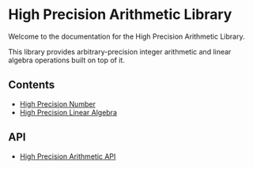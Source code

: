 <meta name="google-site-verification" content="AJHgoxZpANFw1AYXyK6_6hY4iQujUeTBdFqx9zFydqU">

# High Precision Arithmetic Library

Welcome to the documentation for the High Precision Arithmetic Library.

This library provides arbitrary-precision integer arithmetic and linear algebra operations built on top of it.

## Contents

* [High Precision Number](@ref)
* [High Precision Linear Algebra](@ref)

## API

* [High Precision Arithmetic API](@ref)
